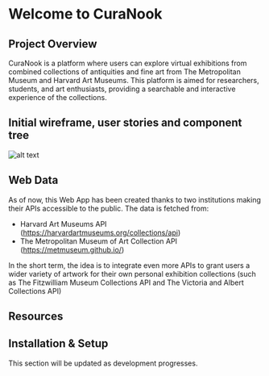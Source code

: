 # Welcome to CuraNook

## Project Overview

CuraNook is a platform where users can explore virtual exhibitions from combined collections of antiquities and fine art from The Metropolitan Museum and Harvard Art Museums. This platform is aimed for researchers, students, and art enthusiasts, providing a searchable and interactive experience of the collections.

## Initial wireframe, user stories and component tree

![alt text](https://i.imgur.com/GIpEsgM.png "CuraNook wireframe")

## Web Data

As of now, this Web App has been created thanks to two institutions making their APIs accessible to the public. The data is fetched from:

- Harvard Art Museums API (https://harvardartmuseums.org/collections/api)
- The Metropolitan Museum of Art Collection API (https://metmuseum.github.io/)

In the short term, the idea is to integrate even more APIs to grant users a wider variety of artwork for their own personal exhibition collections (such as The Fitzwilliam Museum Collections API and The Victoria and Albert Collections API)

## Resources

## Installation & Setup

This section will be updated as development progresses.
